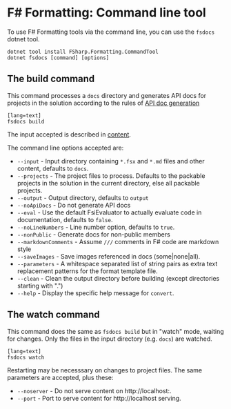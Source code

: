 ﻿F# Formatting: Command line tool
================================

To use F# Formatting tools via the command line, you can use the `fsdocs` dotnet tool.

    dotnet tool install FSharp.Formatting.CommandTool
    dotnet fsdocs [command] [options]

The build command
----------------------------

This command processes a `docs` directory and generates API docs for projects in the solution according to the
rules of [API doc generation](apidocs.html)

    [lang=text]
    fsdocs build

The input accepted is described in [content](content.html).

The command line options accepted are:

  * `--input` - Input directory containing `*.fsx` and `*.md` files and other content, defaults to `docs`.
  * `--projects` - The project files to process. Defaults to the packable projects in the solution in the current directory, else all packable projects.
  * `--output` -  Output directory, defaults to `output`
  * `--noApiDocs` -  Do not generate API docs
  * `--eval` - Use the default FsiEvaluator to actually evaluate code in documentation, defaults to `false`.
  * `--noLineNumbers` -  Line number option, defaults to `true`.
  * `--nonPublic` -  Generate docs for non-public members
  * `--markdownComments` -  Assume `///` comments in F# code are markdown style
  * `--saveImages` -  Save images referenced in docs (some|none|all).
  * `--parameters` -  A whitespace separated list of string pairs as extra text replacement patterns for the format template file.
  * `--clean` -  Clean the output directory before building (except directories starting with ".")
  * `--help` -  Display the specific help message for `convert`.

The watch command
----------------------------

This command does the same as `fsdocs build` but in "watch" mode, waiting for changes. Only the files in the input
directory (e.g. `docs`) are watched.

    [lang=text]
    fsdocs watch

 Restarting may be necesssary on changes to project files. The same parameters are accepted, plus these:

  * `--noserver` -  Do not serve content on http://localhost:<port>.
  * `--port` -  Port to serve content for http://localhost serving.



